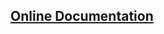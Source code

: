 [Online Documentation](https://fusionvet.readthedocs.io/en/latest/)
-------------------------------------------------------------------

